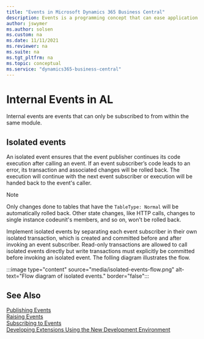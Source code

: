```yaml
---
title: "Events in Microsoft Dynamics 365 Business Central"
description: Events is a programming concept that can ease application upgrade and limit the code modifications in customized applications during platform changes. 
author: jswymer
ms.author: solsen
ms.custom: na
ms.date: 11/11/2021
ms.reviewer: na
ms.suite: na
ms.tgt_pltfrm: na
ms.topic: conceptual
ms.service: "dynamics365-business-central"
---
```


# Internal Events in AL

Internal events are events that can only be subscribed to from within the same module.



## Isolated events

An isolated event ensures that the event publisher continues its code execution after calling an event. If an event subscriber’s code leads to an error, its transaction and associated changes will be rolled back. The execution will continue with the next event subscriber or execution will be handed back to the event's caller.

> [!NOTE]
> Only changes done to tables that have the `TableType: Normal` will be automatically rolled back. Other state changes, like HTTP calls, changes to single instance codeunit's members, and so on, won't be rolled back. 

Implement isolated events by separating each event subscriber in their own isolated transaction, which is created and committed before and after invoking an event subscriber. Read-only transactions are allowed to call isolated events directly but write transactions must explicitly be committed before invoking an isolated event. The folling diagram illustrates the flow.

:::image type="content" source="media/isolated-events-flow.png" alt-text="Flow diagram of isolated events." border="false":::


## See Also

[Publishing Events](devenv-publishing-events.md)  
[Raising Events](devenv-raising-events.md)  
[Subscribing to Events](devenv-subscribing-to-events.md)  
[Developing Extensions Using the New Development Environment](devenv-dev-overview.md)  

<!--NAV
[Debugging Events](devenv-debugging-events.md)  
[Best Practices with Microsoft Dynamics 365 Business Central](devenv-events-best-practices.md)  
 [Walkthrough: Publishing, Raising, and Subcribing to an Event in Microsoft Dynamics NAV](Walkthrough--Publishing--Raising--and-Subcribing-to-an-Event-in-Microsoft-Dynamics-NAV.md)  
[Walkthrough: Implementing New Workflow Events and Responses](Walkthrough--Implementing-New-Workflow-Events-and-Responses.md)  -->
